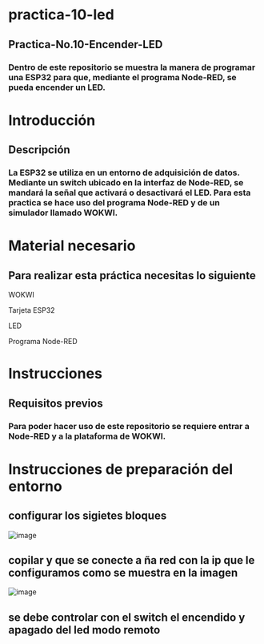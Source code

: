 # practica-10-led
## Practica-No.10-Encender-LED
### Dentro de este repositorio se muestra la manera de programar una ESP32 para que, mediante el programa Node-RED, se pueda encender un LED.

# Introducción
## Descripción
### La ESP32 se utiliza en un entorno de adquisición de datos. Mediante un switch ubicado en la interfaz de Node-RED, se mandará la señal que activará o desactivará el LED. Para esta practica se hace uso del programa Node-RED y de un simulador llamado WOKWI.

# Material necesario
## Para realizar esta práctica necesitas lo siguiente

WOKWI

Tarjeta ESP32

LED

Programa Node-RED

# Instrucciones
## Requisitos previos
### Para poder hacer uso de este repositorio se requiere entrar a Node-RED y a la plataforma de WOKWI.

# Instrucciones de preparación del entorno
## configurar los sigietes bloques
![image](https://github.com/ErickRomeroRamos/practica-10-led/assets/153964793/42ef9db4-16fa-4b5c-9fb6-53b6853df395)
## copilar y que se conecte a ña red con la ip que le configuramos como se muestra en la imagen
![image](https://github.com/ErickRomeroRamos/practica-10-led/assets/153964793/d2715802-9f02-4112-acec-dcc2ee5e1b6d)
## se debe controlar con el switch el encendido y apagado del led modo remoto


